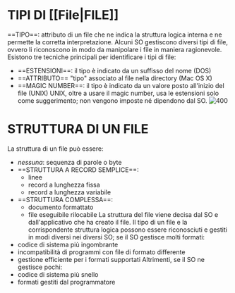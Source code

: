 # TIPI DI [[File|FILE]]
==TIPO==: attributo di un file che ne indica la struttura logica interna e ne permette la corretta interpretazione.
Alcuni SO gestiscono diversi tipi di file, ovvero li riconoscono in modo da manipolare i file in maniera ragionevole.
Esistono tre tecniche principali per identificare i tipi di file:
- ==ESTENSIONI==: il tipo è indicato da un suffisso del nome (DOS)
- ==ATTRIBUTO== "tipo" associato al file nella directory (Mac OS X)
- ==MAGIC NUMBER==: il tipo è indicato da un valore posto all'inizio del file (UNIX)
UNIX, oltre a usare il magic number, usa le estensioni solo come suggerimento; non vengono imposte né dipendono dal SO.
![400](tipi_file.png)

# STRUTTURA DI UN FILE
La struttura di un file può essere:
- _nessuna_: sequenza di parole o byte
- ==STRUTTURA A RECORD SEMPLICE==:
	- linee
	- record a lunghezza fissa
	- record a lunghezza variabile
- ==STRUTTURA COMPLESSA==:
	- documento formattato
	- file eseguibile rilocabile
La struttura del file viene decisa dal SO e dall'applicativo che ha creato il file.
Il tipo di un file e la corrispondente struttura logica possono essere riconosciuti e gestiti in modi diversi nei diversi SO; se il SO gestisce molti formati:
- codice di sistema più ingombrante
- incompatibilità di programmi con file di formato differente
- gestione efficiente per i formati supportati
Altrimenti, se il SO ne gestisce pochi:
- codice di sistema più snello
- formati gestiti dal programmatore